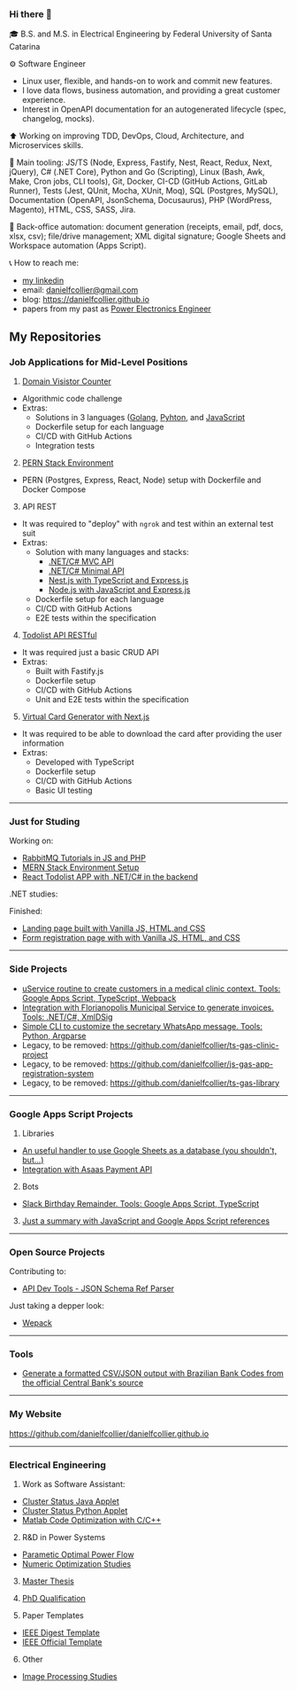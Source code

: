 ### Hi there 👋

🎓 B.S. and M.S. in Electrical Engineering by Federal University of Santa Catarina

⚙️ Software Engineer
- Linux user, flexible, and hands-on to work and commit new features.
- I love data flows, business automation, and providing a great customer experience.
- Interest in OpenAPI documentation for an autogenerated lifecycle (spec, changelog, mocks).

⬆️ Working on improving TDD, DevOps, Cloud, Architecture, and Microservices skills.

🧰 Main tooling: JS/TS (Node, Express, Fastify, Nest, React, Redux, Next, jQuery), C# (.NET Core), Python and Go (Scripting), Linux (Bash, Awk, Make, Cron jobs, CLI tools), Git, Docker, CI-CD (GitHub Actions, GitLab Runner), Tests (Jest, QUnit, Mocha, XUnit, Moq), SQL (Postgres, MySQL), Documentation (OpenAPI, JsonSchema, Docusaurus), PHP (WordPress, Magento), HTML, CSS, SASS, Jira.

📂 Back-office automation: document generation (receipts, email, pdf, docs, xlsx, csv); file/drive management; XML digital signature; Google Sheets and Workspace automation (Apps Script).

📞 How to reach me: 
- [my linkedin](https://www.linkedin.com/in/danielfcollier)
- email: danielfcollier@gmail.com 
- blog: https://danielfcollier.github.io
- papers from my past as [Power Electronics Engineer](https://www.researchgate.net/profile/Daniel-A-F-Collier)

## My Repositories

### Job Applications for Mid-Level Positions

1. [Domain Visistor Counter](https://github.com/danielfcollier/lab-domain-visitors-counter)
- Algorithmic code challenge
- Extras:
    - Solutions in 3 languages ([Golang](https://github.com/danielfcollier/lab-domain-visitors-counter/tree/main/golang-solution), [Pyhton](https://github.com/danielfcollier/lab-domain-visitors-counter/tree/main/python-solution), and [JavaScript](https://github.com/danielfcollier/lab-domain-visitors-counter/tree/main/javascript-solution)
    - Dockerfile setup for each language
    - CI/CD with GitHub Actions
    - Integration tests

2. [PERN Stack Environment](https://github.com/danielfcollier/environment-pern-stack-app)
- PERN (Postgres, Express, React, Node) setup with Dockerfile and Docker Compose

3. API REST
- It was required to "deploy" with `ngrok` and test within an external test suit
- Extras:
    - Solution with many languages and stacks:
        - [.NET/C# MVC API](https://github.com/danielfcollier/dotnet-api-rest)
        - [.NET/C# Minimal API](https://github.com/danielfcollier/dotnet-minimal-api-rest)
        - [Nest.js with TypeScript and Express.js](https://github.com/danielfcollier/ts-nestjs-express-api-rest)
        - [Node.js with JavaScript and Express.js](https://github.com/danielfcollier/js-nodejs-express-api-rest)
    - Dockerfile setup for each language
    - CI/CD with GitHub Actions
    - E2E tests within the specification

4. [Todolist API RESTful](https://github.com/danielfcollier/js-nodejs-fastify-todo-api-restful)
- It was required just a basic CRUD API
- Extras:
    - Built with Fastify.js
    - Dockerfile setup
    - CI/CD with GitHub Actions
    - Unit and E2E tests within the specification

5. [Virtual Card Generator with Next.js](https://github.com/danielfcollier/ts-nextjs-app-virtual-card-generator)
- It was required to be able to download the card after providing the user information
- Extras:
    - Developed with TypeScript
    - Dockerfile setup
    - CI/CD with GitHub Actions
    - Basic UI testing

---

### Just for Studing

Working on:
- [RabbitMQ Tutorials in JS and PHP](https://github.com/danielfcollier/js-rabbitmq-lab)
- [MERN Stack Environment Setup](https://github.com/danielfcollier/environment-mern-stack-app)
- [React Todolist APP with .NET/C# in the backend](https://github.com/danielfcollier/dotnet-react-todo-app)

.NET studies:


Finished:
- [Landing page built with Vanilla JS, HTML,and CSS](https://github.com/danielfcollier/js-vanilla-website-ecommerce-lp)
- [Form registration page with with Vanilla JS, HTML, and CSS](https://github.com/danielfcollier/js-vanilla-app-registration-system)

---

### Side Projects

- [uService routine to create customers in a medical clinic context. Tools: Google Apps Script, TypeScript, Webpack](https://github.com/danielfcollier/ts-gas-uservice-customer-creator)
- [Integration with Florianopolis Municipal Service to generate invoices. Tools: .NET/C#, XmlDSig](https://github.com/danielfcollier/dotnet-tools-pmf-integration-xmldsig)
- [Simple CLI to customize the secretary WhatsApp message. Tools: Python, Argparse](https://github.com/danielfcollier/py-cli)
- Legacy, to be removed: https://github.com/danielfcollier/ts-gas-clinic-project
- Legacy, to be removed: https://github.com/danielfcollier/js-gas-app-registration-system
- Legacy, to be removed: https://github.com/danielfcollier/ts-gas-library

---

### Google Apps Script Projects

1. Libraries
- [An useful handler to use Google Sheets as a database (you shouldn't, but...)](https://github.com/danielfcollier/js-gas-library-db-sheets)
- [Integration with Asaas Payment API](https://github.com/danielfcollier/js-gas-library-asaas-api)

2. Bots
- [Slack Birthday Remainder. Tools: Google Apps Script, TypeScript](https://github.com/danielfcollier/ts-gas-bot-slack-birthday-remainder)

3. [Just a summary with JavaScript and Google Apps Script references](https://github.com/danielfcollier/js-vanilla-concepts)

---

### Open Source Projects

Contributing to:
- [API Dev Tools - JSON Schema Ref Parser](https://github.com/danielfcollier/json-schema-ref-parser)

Just taking a depper look:
- [Wepack](https://github.com/danielfcollier/webpack)

---

### Tools

- [Generate a formatted CSV/JSON output with Brazilian Bank Codes from the official Central Bank's source](https://github.com/danielfcollier/js-tools-brazilian-bank-codes)

---

 ### My Website

https://github.com/danielfcollier/danielfcollier.github.io

---

### Electrical Engineering

1. Work as Software Assistant:
- [Cluster Status Java Applet](https://github.com/danielfcollier/java-applet-cluster-status)
- [Cluster Status Python Applet](https://github.com/danielfcollier/python-applet-cluster-status)
- [Matlab Code Optimization with C/C++](https://github.com/danielfcollier/c-matwrap-code-optimization)

2. R&D in Power Systems
- [Parametic Optimal Power Flow](https://github.com/danielfcollier/matlab-parametric-optimal-power-flow)
- [Numeric Optimization Studies](https://github.com/danielfcollier/matlab-numeric-optimization)

3. [Master Thesis](https://github.com/danielfcollier/latex-master-thesis)

4. [PhD Qualification](https://github.com/danielfcollier/latex-phd-qualification)

5. Paper Templates 
- [IEEE Digest Template](https://github.com/danielfcollier/latex-paper-template-digest)
- [IEEE Official Template](https://github.com/danielfcollier/latex-paper-template)

6. Other
- [Image Processing Studies](https://github.com/danielfcollier/scilab-image-processing-scripts)
